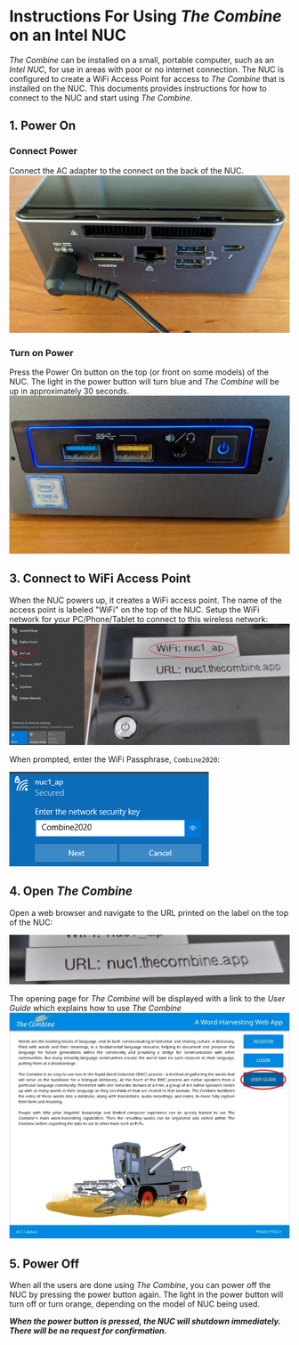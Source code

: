 # Instructions For Using _The Combine_ on an Intel NUC

_The Combine_ can be installed on a small, portable computer, such as an _Intel NUC_, for use in areas with poor or no
internet connection. The NUC is configured to create a WiFi Access Point for access to _The Combine_ that is installed
on the NUC. This documents provides instructions for how to connect to the NUC and start using _The Combine_.

## 1. Power On

### Connect Power

Connect the AC adapter to the connect on the back of the NUC. ![alt text](images/00_PowerOn.jpg "Connect Power to NUC")

### Turn on Power

Press the Power On button on the top (or front on some models) of the NUC. The light in the power button will turn blue
and _The Combine_ will be up in approximately 30 seconds. ![alt text](images/01_PowerOn.jpg "Power Up the NUC")

## 3. Connect to WiFi Access Point

When the NUC powers up, it creates a WiFi access point. The name of the access point is labeled "WiFi" on the top of the
NUC. Setup the WiFi network for your PC/Phone/Tablet to connect to this wireless network:
![alt text](images/02_Select_WiFi.jpg "Select the NUC's WiFi Network")

When prompted, enter the WiFi Passphrase, `Combine2020`:

![alt text](images/03_Enter_WiFi_Passphrase.png "Enter Passphrase")

## 4. Open _The Combine_

Open a web browser and navigate to the URL printed on the label on the top of the NUC:

![alt text](images/04_Combine_URL.jpg "The Combine URL")

The opening page for _The Combine_ will be displayed with a link to the _User Guide_ which explains how to use _The
Combine_ ![alt text](images/05_Combine_Landing_Page.jpg "The Combine Landing Page")

## 5. Power Off

When all the users are done using _The Combine_, you can power off the NUC by pressing the power button again. The light
in the power button will turn off or turn orange, depending on the model of NUC being used.

**_When the power button is pressed, the NUC will shutdown immediately. There will be no request for confirmation._**
